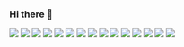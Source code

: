 ### Hi there 👋

<img src="https://img.shields.io/badge/React-Native-61DAFB?style=for-the-badge&logo=React&logoColor=white"/></a>
<img src="https://img.shields.io/badge/React-Next.js-000000?style=for-the-badge&logo=Next.js&logoColor=white"/></a>
<img src="https://img.shields.io/badge/Node-339933?style=for-the-badge&logo=Node.js&logoColor=white"/></a>
<img src="https://img.shields.io/badge/Node-Express-000000?style=for-the-badge&logo=Express&logoColor=white"/></a>
<img src="https://img.shields.io/badge/MySQL-4479A1?style=for-the-badge&logo=MySQL&logoColor=white"/></a>
<img src="https://img.shields.io/badge/MongoDB-47A2481?style=for-the-badge&logo=MongoDB&logoColor=white"/></a>
<img src="https://img.shields.io/badge/HTML-E34F26?style=for-the-badge&logo=HTML5&logoColor=white"/></a>
<img src="https://img.shields.io/badge/CSS-1572B6?style=for-the-badge&logo=CSS3&logoColor=white"/></a>
<img src="https://img.shields.io/badge/styledcomponents-DB7093?style=for-the-badge&logo=styled-components&logoColor=white"/></a>
<img src="https://img.shields.io/badge/AWS-232F3E?style=for-the-badge&logo=Amazon AWS&logoColor=white"/></a>
<img src="https://img.shields.io/badge/Lambda-FF9900?style=for-the-badge&logo=AWS Lambda&logoColor=white"/></a>
<img src="https://img.shields.io/badge/S3-569A31?style=for-the-badge&logo=Amazon S3&logoColor=white"/></a>
<img src="https://img.shields.io/badge/Photoshop-31A8FF?style=for-the-badge&logo=Adobe Photoshop&logoColor=white"/></a>
<img src="https://img.shields.io/badge/Illustrator-FF9A00?style=for-the-badge&logo=Adobe Illustrator&logoColor=white"/></a>
<img src="https://img.shields.io/badge/Arduico-00979D?style=for-the-badge&logo=Arduino&logoColor=white"/></a>
<!--
**poet-developer/poet-developer** is a ✨ _special_ ✨ repository because its `README.md` (this file) appears on your GitHub profile.

Here are some ideas to get you started:

- 🔭 I’m currently working on ...
- 🌱 I’m currently learning ...
- 👯 I’m looking to collaborate on ...
- 🤔 I’m looking for help with ...
- 💬 Ask me about ...
- 📫 How to reach me: ...
- 😄 Pronouns: ...
- ⚡ Fun fact: ...
-->
